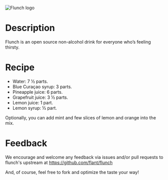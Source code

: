 ![Flunch logo](http://i.imgur.com/VbC6KNW.png)

# Description
Flunch is an open source non-alcohol drink for everyone who’s feeling thirsty.

# Recipe
* Water: 7 ½ parts.
* Blue Curaçao syrup: 3 parts.
* Pineapple juice: 6 parts.
* Grapefruit juice: 3 ½ parts.
* Lemon juice: 1 part.
* Lemon syrup: ½ part.

Optionally, you can add mint and few slices of lemon and orange into the mix.

# Feedback
We encourage and welcome any feedback via issues and/or pull requests to flunch's upstream at https://github.com/flant/flunch

And, of course, feel free to fork and optimize the taste your way!
